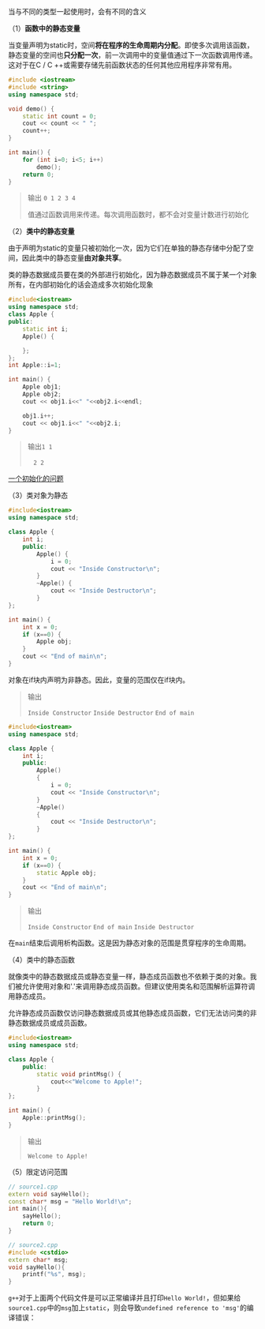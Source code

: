 当与不同的类型一起使用时，会有不同的含义

（1）**函数中的静态变量**

当变量声明为static时，空间**将在程序的生命周期内分配**。即使多次调用该函数，静态变量的空间也**只分配一次**，前一次调用中的变量值通过下一次函数调用传递。这对于在C / C ++或需要存储先前函数状态的任何其他应用程序非常有用。

```c++
#include <iostream> 
#include <string> 
using namespace std; 

void demo() { 
	static int count = 0; 
	cout << count << " "; 
	count++; 
} 

int main() { 
	for (int i=0; i<5; i++)	 
		demo(); 
	return 0; 
} 
```

> 输出 `0 1 2 3 4`
>
> 值通过函数调用来传递。每次调用函数时，都不会对变量计数进行初始化

（2）**类中的静态变量**

由于声明为static的变量只被初始化一次，因为它们在单独的静态存储中分配了空间，因此类中的静态变量**由对象共享**。

类的静态数据成员要在类的外部进行初始化，因为静态数据成员不属于某一个对象所有，在内部初始化的话会造成多次初始化现象

```c++
#include<iostream> 
using namespace std; 
class Apple { 
public: 
	static int i; 
	Apple() { 

	}; 
}; 
int Apple::i=1;

int main() { 
	Apple obj1; 
	Apple obj2; 
    cout << obj1.i<<" "<<obj2.i<<endl; 

    obj1.i++;
	cout << obj1.i<<" "<<obj2.i; 
} 
```

> 输出` 1 1 `
>
> ​		` 2 2`

[一个初始化的问题](https://blog.csdn.net/qq_20789179/article/details/103909426)

（3）类对象为静态

```c++
#include<iostream> 
using namespace std; 

class Apple { 
	int i; 
	public: 
		Apple() { 
			i = 0; 
			cout << "Inside Constructor\n"; 
		} 
		~Apple() { 
			cout << "Inside Destructor\n"; 
		} 
}; 

int main() { 
	int x = 0; 
	if (x==0) { 
		Apple obj; 
	} 
	cout << "End of main\n"; 
} 
```

对象在if块内声明为非静态。因此，变量的范围仅在if块内。

> 输出
>
> `Inside Constructor`
> `Inside Destructor`
> `End of main`

```c++
#include<iostream> 
using namespace std; 

class Apple { 
	int i; 
	public: 
		Apple() 
		{ 
			i = 0; 
			cout << "Inside Constructor\n"; 
		} 
		~Apple() 
		{ 
			cout << "Inside Destructor\n"; 
		} 
}; 

int main() { 
	int x = 0; 
	if (x==0) { 
		static Apple obj; 
	} 
	cout << "End of main\n"; 
} 
```

> 输出
>
> `Inside Constructor`
> `End of main`
> `Inside Destructor`

在`main`结束后调用析构函数。这是因为静态对象的范围是贯穿程序的生命周期。

（4）类中的静态函数

就像类中的静态数据成员或静态变量一样，静态成员函数也不依赖于类的对象。我们被允许使用对象和'.'来调用静态成员函数。但建议使用类名和范围解析运算符调用静态成员。

允许静态成员函数仅访问静态数据成员或其他静态成员函数，它们无法访问类的非静态数据成员或成员函数。

```c++
#include<iostream> 
using namespace std; 

class Apple { 
    public: 
        static void printMsg() {
            cout<<"Welcome to Apple!"; 
        }
}; 

int main() { 
    Apple::printMsg(); 
} 
```

> 输出
>
> `Welcome to Apple!`

（5）限定访问范围

```c++
// source1.cpp
extern void sayHello();
const char* msg = "Hello World!\n";
int main(){
    sayHello();
    return 0;
}

// source2.cpp
#include <cstdio>
extern char* msg;
void sayHello(){
    printf("%s", msg);
}
```

`g++`对于上面两个代码文件是可以正常编译并且打印`Hello World!`，但如果给`source1.cpp`中的`msg`加上`static`，则会导致`undefined reference to 'msg'`的编译错误：